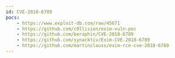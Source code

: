 ```yaml
---
id: CVE-2018-6789
pocs: 
    - https://www.exploit-db.com/raw/45671
    - https://github.com/c0llision/exim-vuln-poc
    - https://github.com/beraphin/CVE-2018-6789
    - https://github.com/synacktiv/Exim-CVE-2018-6789
    - https://github.com/martinclauss/exim-rce-cve-2018-6789
---
```

